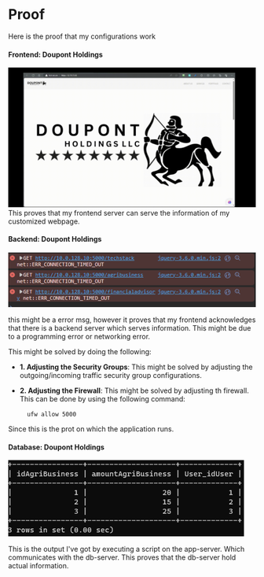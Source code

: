 # Proof 
Here is the proof that my configurations work

#### **Frontend: Doupont Holdings**

![frontend](../images/Doupont-Holdings-LLC-Webpage-custom.gif)
This proves that my frontend server can serve the information of my customized webpage.

#### **Backend: Doupont Holdings**

![backend proof](../images/backend-proof.png)

this might be a error msg, however it proves that my frontend acknowledges that there is a backend server which serves information. This might be due to a programming error or networking error.

This might be solved by doing the following:

- **1. Adjusting the Security Groups**: This might be solved by adjusting the outgoing/incoming traffic security group configurations.

- **2. Adjusting the Firewall**: This might be solved by adjusting th firewall. This can be done by using the following command:

        ufw allow 5000

Since this is the prot on which the application runs.

#### **Database: Doupont Holdings**

![Alt text](../images/db-proof.png)

This is the output I've got by executing a script on the app-server. Which communicates with the db-server. This proves that the db-server hold actual information.